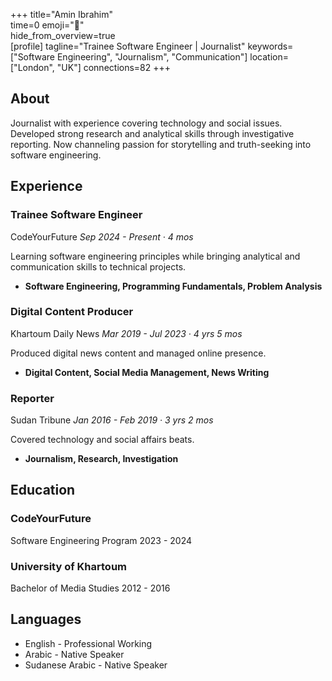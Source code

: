 +++ 
title="Amin Ibrahim"  
time=0 
emoji="👤"  
hide_from_overview=true  
[profile] 
tagline="Trainee Software Engineer | Journalist" 
keywords=["Software Engineering", "Journalism", "Communication"] 
location=["London", "UK"] 
connections=82 
+++

## About

Journalist with experience covering technology and social issues. Developed strong research and analytical skills through investigative reporting. Now channeling passion for storytelling and truth-seeking into software engineering.

## Experience

### Trainee Software Engineer

CodeYourFuture
_Sep 2024 - Present · 4 mos_

Learning software engineering principles while bringing analytical and communication skills to technical projects.

- **Software Engineering, Programming Fundamentals, Problem Analysis**

### Digital Content Producer

Khartoum Daily News
_Mar 2019 - Jul 2023 · 4 yrs 5 mos_

Produced digital news content and managed online presence.

- **Digital Content, Social Media Management, News Writing**

### Reporter

Sudan Tribune
_Jan 2016 - Feb 2019 · 3 yrs 2 mos_

Covered technology and social affairs beats.

- **Journalism, Research, Investigation**

## Education

### CodeYourFuture

Software Engineering Program
2023 - 2024

### University of Khartoum

Bachelor of Media Studies
2012 - 2016

## Languages

- English - Professional Working
- Arabic - Native Speaker
- Sudanese Arabic - Native Speaker
